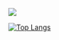 ![](https://skillicons.dev/icons?i=typescript,react,nextjs,nestjs,aws,terraform,githubactions,cicd)

[![Top Langs](https://github-readme-stats.vercel.app/api/top-langs/?username=Yoshiyuki-Sato-1027&theme=transparent&layout=compact)](https://github.com/anuraghazra/github-readme-stats)
